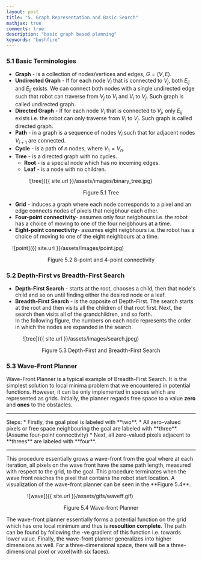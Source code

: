 ```yaml
---
layout: post
title: "5. Graph Representation and Basic Search"
mathjax: true
comments: true
description: "basic graph based planning"
keywords: "bushfire"
---  
```


### 5.1 Basic Terminologies  

* **Graph** - is a collection of nodes/vertices and edges, $G = (V,E)$.  
* **Undirected Graph** - If for each node $V_{i}$ that is connected to $V_{j}$, both $E_{ij}$ and $E_{ji}$ exists. We can connect both nodes with a single undirected edge such that robot can traverse from $V_{j}$ to $V_i$ and $V_i$ to $V_j$. Such graph is called undirected graph.
* **Directed Graph** - If for each node $V_{i}$ that is connected to $V_{j}$, only $E_{ij}$ exists i.e. the robot can only traverse from $V_i$ to $V_j$. Such graph is called directed graph.
* **Path** - in a graph is a sequence of nodes $V_i$ such that for adjacent nodes $V_{i+1}$ are connected.
* **Cycle** - is a path of $n$ nodes, where $V_1 = V_n$.
* **Tree** - is a directed graph with no cycles.
  * **Root** - is a special node which has no incoming edges.
  * **Leaf** - is a node with no children.  

&nbsp;&nbsp;&nbsp;&nbsp;&nbsp;&nbsp;&nbsp;&nbsp;&nbsp;&nbsp;&nbsp;&nbsp;&nbsp;&nbsp; ![tree]({{ site.url }}/assets/images/binary_tree.jpg) 
<p align="center">
Figure 5.1 Tree
</p>

* **Grid** - induces a graph where each node corresponds to a pixel and an edge connects nodes of pixels that neigbhour each other.
* **Four-point connectivity**- assumes only four neigbhours i.e. the robot has a choice of moving to one of the four neigbhours at a time.
* **Eight-point connectivity**- assumes eight neigbhours i.e. the robot has a choice of moving to one of the eight neighbours at a time. 

&nbsp;&nbsp;&nbsp; ![point]({{ site.url }}/assets/images/point.jpg) 
<p align="center">
Figure 5.2 8-point and 4-point connectivity
</p>


### 5.2 Depth-First vs Breadth-First Search
* **Depth-First Search** - starts at the root, chooses a child, then that node's child and so on until finding either the desired node or a leaf.
* **Breadth-First Search** - is the opposite of Depth-First. The search starts at the root and then visits all the children of that root first. Next, the search then visits all of the grandchildren, and so forth.  
In the following figure, the numbers on each node represents the order in which the nodes are expanded in the search.

&nbsp;&nbsp;&nbsp;&nbsp;&nbsp;&nbsp;&nbsp;&nbsp;&nbsp;&nbsp; ![tree]({{ site.url }}/assets/images/search.jpeg)
<p align="center">
Figure 5.3 Depth-First and Breadth-First Search
</p>  

### 5.3 Wave-Front Planner

Wave-Front Planner is a typical example of Breadth-First Search. It is the simplest solution to local minima problem that we encountered in potential functions. However, it can be only implemented in spaces which are represented as grids. Initially, the planner regards free space to a value **zero** and **ones** to the obstacles.   
<hr>  
Steps:    
* Firstly, the goal pixel is labeled with **two**.
* All zero-valued pixels or free space neighbouring the goal are labeled with **three**.(Assume four-point connectivity)
* Next, all zero-valued pixels adjacent to **threes** are labeled with **four**.
<hr>
This procedure essentially grows a wave-front from the goal where at each iteration, all pixels on the wave front have the same path length, measured with respect to the grid, to the goal. This procedure terminates when the wave front reaches the pixel that contains the robot start location. A visualization of the wave-front planner can be seen in the **Figure 5.4**.  

&nbsp;&nbsp;&nbsp;&nbsp;&nbsp;&nbsp;&nbsp;&nbsp;&nbsp;&nbsp;&nbsp;&nbsp;&nbsp;&nbsp;![wave]({{ site.url }}/assets/gifs/waveff.gif)

<p align="center">
Figure 5.4 Wave-front Planner
</p>

The wave-front planner essentially forms a potential function on the grid which has one local minimum and thus is **resoultion complete**. The path can be found by following the -ve gradient of this function i.e. towards lower value. Finally, the wave-front planner generalizes into higher dimensions as well. For a three-dimensional space, there will be a three-dimensional pixel or voxel(with six faces).  



 

